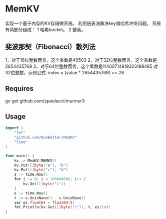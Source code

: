 MemKV
==========
实现一个基于内存的KV存储微系统。
利用链表法解决key值哈希冲突问题。
系统有两部分组成：
1 哈希bucket。
2 链表。

斐波那契（Fibonacci）散列法
-----
1，对于16位整数而言，这个乘数是40503 
2，对于32位整数而言，这个乘数是2654435769 
3，对于64位整数而言，这个乘数是11400714819323198485
对32位整数，示例公式:
	index = (value * 2654435769) >> 28
	
Requires
-----
go get github.com/spaolacci/murmur3

Usage
-----
```go
import (
	"fmt"
	"github.com/KunBetter/MemKV"
	"time"
)

func main() {
	kv := MemKV.MEMKV()
	kv.Put([]byte("a"), "b")
	kv.Put([]byte("c"), "d")
	s := time.Now()
	for i := 0; i < 100000000; i++ {
		kv.Get([]byte("c"))
	}
	e := time.Now()
	t := e.UnixNano() - s.UnixNano()
	var es float64 = float64(t)
	fmt.Println(kv.Get([]byte("c")), t, es/1e9)
}
```